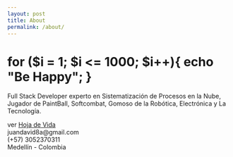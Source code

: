 ```yaml
---
layout: post
title: About
permalink: /about/
---
```


# for ($i = 1; $i <= 1000; $i++){ echo "Be Happy"; }

<p>Full Stack Developer experto en Sistematización de Procesos en la Nube, Jugador de PaintBall, Softcombat, Gomoso de la Robótica, Electrónica y La Tecnología.</p>
ver <a href="/cv">Hoja de Vida</a><br>
juandavid8a@gmail.com<br>(+57) 3052370311<br>Medellín - Colombia
